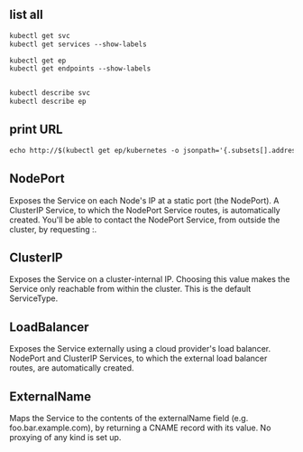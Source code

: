 ## list all 
```txt
kubectl get svc
kubectl get services --show-labels

kubectl get ep
kubectl get endpoints --show-labels


kubectl describe svc
kubectl describe ep
```


## print URL
```txt
echo http://$(kubectl get ep/kubernetes -o jsonpath='{.subsets[].addresses[].ip}'):$(kubectl get svc/my-deploy-name -o jsonpath='{.spec.ports[].nodePort}')
```


## NodePort
Exposes the Service on each Node's IP at a static port (the NodePort). A ClusterIP Service, to which the NodePort Service routes, is automatically created. You'll be able to contact the NodePort Service, from outside the cluster, by requesting <NodeIP>:<NodePort>.


## ClusterIP
Exposes the Service on a cluster-internal IP. Choosing this value makes the Service only reachable from within the cluster. This is the default ServiceType.


## LoadBalancer
Exposes the Service externally using a cloud provider's load balancer. NodePort and ClusterIP Services, to which the external load balancer routes, are automatically created.


## ExternalName
Maps the Service to the contents of the externalName field (e.g. foo.bar.example.com), by returning a CNAME record with its value. No proxying of any kind is set up.